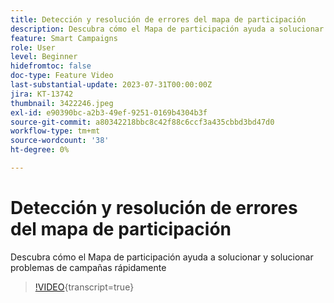 ```yaml
---
title: Detección y resolución de errores del mapa de participación
description: Descubra cómo el Mapa de participación ayuda a solucionar y solucionar problemas de campañas rápidamente
feature: Smart Campaigns
role: User
level: Beginner
hidefromtoc: false
doc-type: Feature Video
last-substantial-update: 2023-07-31T00:00:00Z
jira: KT-13742
thumbnail: 3422246.jpeg
exl-id: e90390bc-a2b3-49ef-9251-0169b4304b3f
source-git-commit: a80342218bbc8c42f88c6ccf3a435cbbd3bd47d0
workflow-type: tm+mt
source-wordcount: '38'
ht-degree: 0%

---
```


# Detección y resolución de errores del mapa de participación

Descubra cómo el Mapa de participación ayuda a solucionar y solucionar problemas de campañas rápidamente

>[!VIDEO](https://video.tv.adobe.com/v/3423292/?learn=on&captions=spa){transcript=true}
